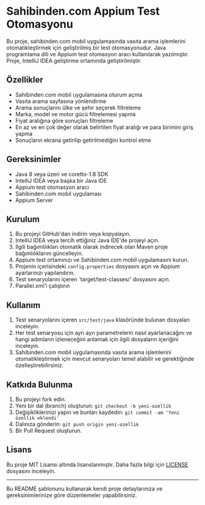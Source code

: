 # Sahibinden.com Appium Test Otomasyonu

Bu proje, sahibinden.com mobil uygulamasında vasıta arama işlemlerini otomatikleştirmek için geliştirilmiş bir test otomasyonudur. Java programlama dili ve Appium test otomasyon aracı kullanılarak yazılmıştır. Proje, IntelliJ IDEA geliştirme ortamında geliştirilmiştir.

## Özellikler

- Sahibinden.com mobil uygulamasına oturum açma
- Vasıta arama sayfasına yönlendirme
- Arama sonuçlarını ülke ve şehir seçerek filtreleme
- Marka, model ve motor gücü filtrelemesi yapma
- Fiyat aralığına göre sonuçları filtreleme
- En az ve en çok değer olarak belirtilen fiyat aralığı ve para birimini giriş yapma
- Sonuçların ekrana getirilip getirilmediğini kontrol etme

## Gereksinimler

- Java 8 veya üzeri ve coretto-1.8 SDK
- IntelliJ IDEA veya başka bir Java IDE
- Appium test otomasyon aracı
- Sahibinden.com mobil uygulaması
- Appium Server

## Kurulum

1. Bu projeyi GitHub'dan indirin veya kopyalayın.
2. IntelliJ IDEA veya tercih ettiğiniz Java IDE'de projeyi açın.
3. İlgili bağımlılıkları otomatik olarak indirecek olan Maven proje bağımlılıklarını güncelleyin.
4. Appium test ortamınızı ve Sahibinden.com mobil uygulamasını kurun.
5. Projenin içerisindeki `config.properties` dosyasını açın ve Appium ayarlarınızı yapılandırın.
6. Test senaryolarını içeren `target/test-classes/' dosyasını açın.
7. Parallel.xml'i çalıştırın

## Kullanım

1. Test senaryolarını içeren `src/test/java` klasöründe bulunan dosyaları inceleyin.
2. Her test senaryosu için ayrı ayrı parametrelerin nasıl ayarlanacağını ve hangi adımların izleneceğini anlamak için ilgili dosyaların içeriğini inceleyin.
3. Sahibinden.com mobil uygulamasında vasıta arama işlemlerini otomatikleştirmek için mevcut senaryoları temel alabilir ve gerektiğinde özelleştirebilirsiniz.

## Katkıda Bulunma

1. Bu projeyi fork edin.
2. Yeni bir dal (branch) oluşturun: `git checkout -b yeni-ozellik`
3. Değişikliklerinizi yapın ve bunları kaydedin: `git commit -am 'Yeni özellik eklendi'`
4. Dalınıza gönderin: `git push origin yeni-ozellik`
5. Bir Pull Request oluşturun.

## Lisans

Bu proje MIT Lisansı altında lisanslanmıştır. Daha fazla bilgi için [LICENSE](LICENSE) dosyasını inceleyin.

---

Bu README şablonunu kullanarak kendi proje detaylarınıza ve gereksinimlerinize göre düzenlemeler yapabilirsiniz.
